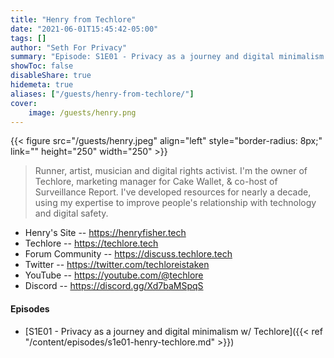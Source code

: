 ```yaml
---
title: "Henry from Techlore"
date: "2021-06-01T15:45:42-05:00"
tags: []
author: "Seth For Privacy"
summary: "Episode: S1E01 - Privacy as a journey and digital minimalism w/ Techlore"
showToc: false
disableShare: true
hidemeta: true
aliases: ["/guests/henry-from-techlore/"]
cover:
    image: /guests/henry.png
---
```


{{< figure src="/guests/henry.jpeg" align="left" style="border-radius: 8px;" link="" height="250" width="250" >}}

> Runner, artist, musician and digital rights activist. I'm the owner of Techlore, marketing manager for Cake Wallet, & co-host of Surveillance Report.
> I've developed resources for nearly a decade, using my expertise to improve people's relationship with technology and digital safety.

- Henry's Site -- https://henryfisher.tech
- Techlore -- https://techlore.tech
- Forum Community -- https://discuss.techlore.tech
- Twitter -- https://twitter.com/techloreistaken
- YouTube -- https://youtube.com/@techlore
- Discord -- https://discord.gg/Xd7baMSpqS

#### Episodes

- [S1E01 - Privacy as a journey and digital minimalism w/ Techlore]({{< ref "/content/episodes/s1e01-henry-techlore.md" >}})
